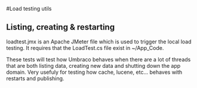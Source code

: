 #Load testing utils

## Listing, creating & restarting

loadtest.jmx is an Apache JMeter file which is used to trigger the local load testing. 
It requires that the LoadTest.cs file exist in ~/App_Code.

These tests will test how Umbraco behaves when there are a lot of threads that are both listing data, creating new data and shutting down the app domain. 
Very usefuly for testing how cache, lucene, etc... behaves with restarts and publishing.